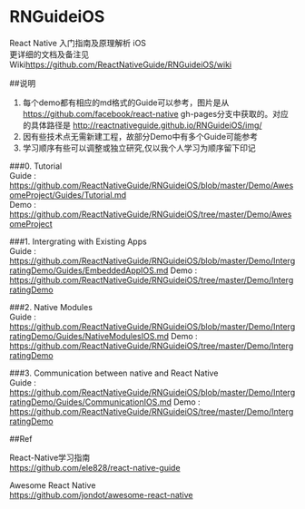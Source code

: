 # RNGuideiOS
React Native 入门指南及原理解析 iOS  
更详细的文档及备注见Wiki<https://github.com/ReactNativeGuide/RNGuideiOS/wiki>

##说明
1. 每个demo都有相应的md格式的Guide可以参考，图片是从 https://github.com/facebook/react-native gh-pages分支中获取的。对应的具体路径是 http://reactnativeguide.github.io/RNGuideiOS/img/  
2. 因有些技术点无需新建工程，故部分Demo中有多个Guide可能参考
3. 学习顺序有些可以调整或独立研究,仅以我个人学习为顺序留下印记

###0. Tutorial  
Guide : https://github.com/ReactNativeGuide/RNGuideiOS/blob/master/Demo/AwesomeProject/Guides/Tutorial.md  
Demo : https://github.com/ReactNativeGuide/RNGuideiOS/tree/master/Demo/AwesomeProject

###1. Intergrating with Existing Apps  
Guide : https://github.com/ReactNativeGuide/RNGuideiOS/blob/master/Demo/IntergratingDemo/Guides/EmbeddedAppIOS.md
Demo : https://github.com/ReactNativeGuide/RNGuideiOS/tree/master/Demo/IntergratingDemo

###2. Native Modules  
Guide : https://github.com/ReactNativeGuide/RNGuideiOS/blob/master/Demo/IntergratingDemo/Guides/NativeModulesIOS.md
Demo : https://github.com/ReactNativeGuide/RNGuideiOS/tree/master/Demo/IntergratingDemo

###3. Communication between native and React Native  
Guide : https://github.com/ReactNativeGuide/RNGuideiOS/blob/master/Demo/IntergratingDemo/Guides/CommunicationIOS.md
Demo : https://github.com/ReactNativeGuide/RNGuideiOS/tree/master/Demo/IntergratingDemo

##Ref

React-Native学习指南  
https://github.com/ele828/react-native-guide  
  
Awesome React Native  
https://github.com/jondot/awesome-react-native
